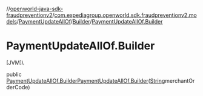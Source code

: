 //[openworld-java-sdk-fraudpreventionv2](../../../../index.md)/[com.expediagroup.openworld.sdk.fraudpreventionv2.models](../../index.md)/[PaymentUpdateAllOf](../index.md)/[Builder](index.md)/[PaymentUpdateAllOf.Builder](-payment-update-all-of.-builder.md)

# PaymentUpdateAllOf.Builder

[JVM]\

public [PaymentUpdateAllOf.Builder](index.md)[PaymentUpdateAllOf.Builder](-payment-update-all-of.-builder.md)([String](https://docs.oracle.com/javase/8/docs/api/java/lang/String.html)merchantOrderCode)
